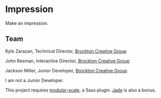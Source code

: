 # Impression

Make an impression.

## Team

Kyle Zarazan, Technical Director, [Brockton Creative Group](http://brocktoncg.com)

John Resman, Interactive Director, [Brockton Creative Group](http://brocktoncg.com)

Jackson Miller, Junior Developer, [Brockton Creative Group](http://brocktoncg.com)

I am not a Junior Developer. 

This project requires [modular-scale](https://github.com/scottkellum/modular-scale), a Sass plugin. [Jade](http://jade-lang.com/) is also a bonus.
